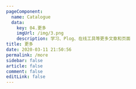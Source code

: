 ```yaml
---
pageComponent: 
  name: Catalogue
  data: 
    key: 04.更多
    imgUrl: /img/3.png
    description: 学习、Plog、在线工具等更多文章和页面
title: 更多
date: 2020-03-11 21:50:56
permalink: /more
sidebar: false
article: false
comment: false
editLink: false
---
```

